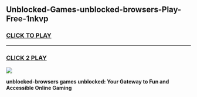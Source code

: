 
## Unblocked-Games-unblocked-browsers-Play-Free-1nkvp
<h3>
<a href="https://premium76.site?title=unblocked-browsers&ref=20M">CLICK TO PLAY</a></h3>
<hr>

<h3>
<a href="https://premium76.site?title=unblocked-browsers&ref=20M">CLICK 2 PLAY</a>
  
</h3>

<a href="https://premium76.site?title=unblocked-browsers&ref=19M"><img src="https://clearcache.store/games.png"></a>


**unblocked-browsers games unblocked: Your Gateway to Fun and Accessible Online Gaming**
